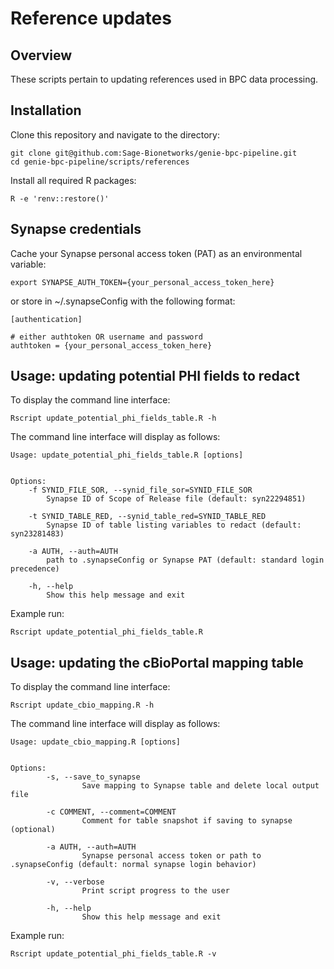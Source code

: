 # Reference updates

## Overview

These scripts pertain to updating references used in BPC data processing.   

## Installation

Clone this repository and navigate to the directory:
```
git clone git@github.com:Sage-Bionetworks/genie-bpc-pipeline.git
cd genie-bpc-pipeline/scripts/references
```

Install all required R packages:
```
R -e 'renv::restore()'
```

## Synapse credentials

Cache your Synapse personal access token (PAT) as an environmental variable:
```
export SYNAPSE_AUTH_TOKEN={your_personal_access_token_here}
```

or store in ~/.synapseConfig with the following format:
```
[authentication]

# either authtoken OR username and password
authtoken = {your_personal_access_token_here}
```

## Usage: updating potential PHI fields to redact 

To display the command line interface:
```
Rscript update_potential_phi_fields_table.R -h
```

The command line interface will display as follows:
```
Usage: update_potential_phi_fields_table.R [options]


Options:
	-f SYNID_FILE_SOR, --synid_file_sor=SYNID_FILE_SOR
		Synapse ID of Scope of Release file (default: syn22294851)

	-t SYNID_TABLE_RED, --synid_table_red=SYNID_TABLE_RED
		Synapse ID of table listing variables to redact (default: syn23281483)

	-a AUTH, --auth=AUTH
		path to .synapseConfig or Synapse PAT (default: standard login precedence)

	-h, --help
		Show this help message and exit
```

Example run: 
```
Rscript update_potential_phi_fields_table.R 
```

## Usage: updating the cBioPortal mapping table 

To display the command line interface:
```
Rscript update_cbio_mapping.R -h
```

The command line interface will display as follows:
```
Usage: update_cbio_mapping.R [options]


Options:
        -s, --save_to_synapse
                Save mapping to Synapse table and delete local output file

        -c COMMENT, --comment=COMMENT
                Comment for table snapshot if saving to synapse (optional)

        -a AUTH, --auth=AUTH
                Synapse personal access token or path to .synapseConfig (default: normal synapse login behavior)

        -v, --verbose
                Print script progress to the user

        -h, --help
                Show this help message and exit
```

Example run: 
```
Rscript update_potential_phi_fields_table.R -v
```
